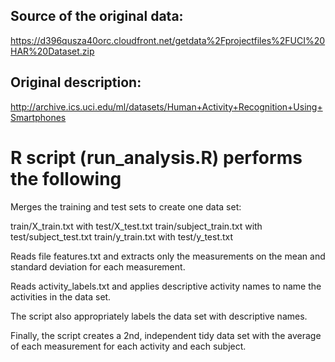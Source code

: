 ## Source of the original data:
https://d396qusza40orc.cloudfront.net/getdata%2Fprojectfiles%2FUCI%20HAR%20Dataset.zip

## Original description:
http://archive.ics.uci.edu/ml/datasets/Human+Activity+Recognition+Using+Smartphones

# R script (run_analysis.R) performs the following

Merges the training and test sets to create one data set:

train/X_train.txt with test/X_test.txt
train/subject_train.txt with test/subject_test.txt
train/y_train.txt with test/y_test.txt

Reads file features.txt and extracts only the measurements on the mean
and standard deviation for each measurement.

Reads activity_labels.txt and applies descriptive activity names to
name the activities in the data set.

The script also appropriately labels the data set with descriptive
names.

Finally, the script creates a 2nd, independent tidy data set with the
average of each measurement for each activity and each subject.

